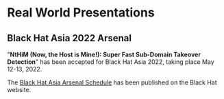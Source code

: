 # Real World Presentations

## Black Hat Asia 2022 Arsenal

"**NtHiM (Now, the Host is Mine!): Super Fast Sub-Domain Takeover Detection**" has been accepted for Black Hat Asia 2022, taking place May 12-13, 2022.

The [Black Hat Asia Arsenal Schedule](https://www.blackhat.com/asia-22/arsenal/schedule/index.html) has been published on the Black Hat website.